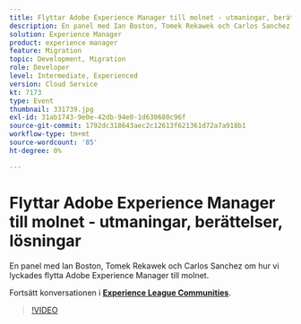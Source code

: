 ```yaml
---
title: Flyttar Adobe Experience Manager till molnet - utmaningar, berättelser, lösningar
description: En panel med Ian Boston, Tomek Rekawek och Carlos Sanchez om hur vi lyckades flytta Adobe Experience Manager till molnet. Den här sessionen skapades som en del av Adobe Developers Live Content Event.
solution: Experience Manager
product: experience manager
feature: Migration
topic: Development, Migration
role: Developer
level: Intermediate, Experienced
version: Cloud Service
kt: 7173
type: Event
thumbnail: 331739.jpg
exl-id: 31ab1743-9e0e-42db-94e0-1d630680c96f
source-git-commit: 1792dc318643aec2c12613f621361d72a7a918b1
workflow-type: tm+mt
source-wordcount: '85'
ht-degree: 0%

---
```


# Flyttar Adobe Experience Manager till molnet - utmaningar, berättelser, lösningar

En panel med Ian Boston, Tomek Rekawek och Carlos Sanchez om hur vi lyckades flytta Adobe Experience Manager till molnet.

Fortsätt konversationen i **[Experience League Communities](https://adobe.ly/36Yd3v6)**.

>[!VIDEO](https://video.tv.adobe.com/v/331739/?quality=12&learn=on&hidetitle=true)
